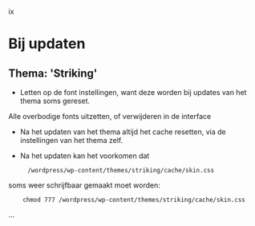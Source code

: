 ix

# Bij updaten

## Thema: 'Striking'

- Letten op de font instellingen, want deze worden bij updates van het thema soms gereset.

Alle overbodige fonts uitzetten, of verwijderen in de interface

- Na het updaten van het thema altijd het cache resetten, via de instellingen van het thema zelf.

- Na het updaten kan het voorkomen dat

		/wordpress/wp-content/themes/striking/cache/skin.css

soms weer schrijfbaar gemaakt moet worden:

		chmod 777 /wordpress/wp-content/themes/striking/cache/skin.css

...